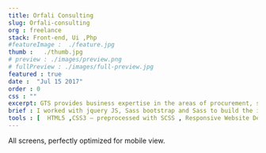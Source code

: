 ```yaml
---
title: Orfali Consulting
slug: Orfali-consulting
org : freelance
stack: Front-end, Ui ,Php
#featureImage :  ./feature.jpg
thumb :   ./thumb.jpg
# preview : ./images/preview.png
# fullPreview : ./images/full-preview.jpg
featured : true
date :  "Jul 15 2017"
order : 0
css : ""
excerpt: GTS provides business expertise in the areas of procurement, supply, and distribution channel management to its customers.
brief : I worked with jquery JS, Sass bootstrap and Sass to build the interactive front-end experience for the Gts. As part of the project, I designed and developed a website that matches the detailed designs and interactivity concepts.
tools : [  HTML5 ,CSS3 – preprocessed with SCSS , Responsive Website Design ,  php , "JavaScript - jquery , Slick Slider , jquery.validate" , Gulp js , Handlebars]
---
```

All screens, perfectly optimized for mobile view.